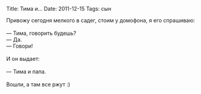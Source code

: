 Title: Тима и...
Date: 2011-12-15
Tags: сын

<div class="text">Привожу сегодня мелкого в садег, стоим у домофона, я его спрашиваю:<br /><br />
— Тима, говорить будешь?<br />
— Да.<br />
— Говори!<br /><br />
И он выдает:<br /><br />
— Тима и папа.<br /><br />
Вошли, а там все ржут :)</div>